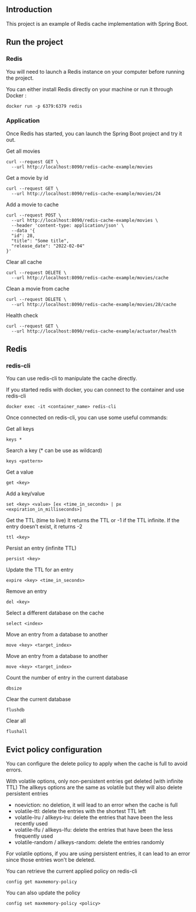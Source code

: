 ## Introduction
This project is an example of Redis cache implementation with Spring Boot.

## Run the project
### Redis
You will need to launch a Redis instance on your computer before running the project.

You can either install Redis directly on your machine or run it through Docker :
```
docker run -p 6379:6379 redis
```

### Application
Once Redis has started, you can launch the Spring Boot project and try it out.

Get all movies
```
curl --request GET \
  --url http://localhost:8090/redis-cache-example/movies
```

Get a movie by id
```
curl --request GET \
  --url http://localhost:8090/redis-cache-example/movies/24
```

Add a movie to cache
```
curl --request POST \
  --url http://localhost:8090/redis-cache-example/movies \
  --header 'content-type: application/json' \
  --data '{
  "id": 28,
  "title": "Some title",
  "release_date": "2022-02-04"
}'
```

Clear all cache
```
curl --request DELETE \
  --url http://localhost:8090/redis-cache-example/movies/cache
```

Clean a movie from cache
```
curl --request DELETE \
  --url http://localhost:8090/redis-cache-example/movies/28/cache
```

Health check
```
curl --request GET \
  --url http://localhost:8090/redis-cache-example/actuator/health
```

## Redis
### redis-cli
You can use redis-cli to manipulate the cache directly.

If you started redis with docker, you can connect to the container and use redis-cli
```
docker exec -it <container_name> redis-cli
```

Once connected on redis-cli, you can use some useful commands:

Get all keys
```
keys *
```

Search a key (* can be use as wildcard)
```
keys <pattern>
```

Get a value
```
get <key>
```

Add a key/value
```
set <key> <value> [ex <time_in_seconds> | px <expiration_in_milliseconds>]
```

Get the TTL (time to live)
It returns the TTL or -1 if the TTL infinite.
If the entry doesn't exist, it returns -2
```
ttl <key>
```

Persist an entry (infinite TTL)
```
persist <key>
```

Update the TTL for an entry
```
expire <key> <time_in_seconds>
```

Remove an entry
```
del <key>
```

Select a different database on the cache
```
select <index>
```

Move an entry from a database to another
```
move <key> <target_index>
```

Move an entry from a database to another
```
move <key> <target_index>
```

Count the number of entry in the current database
```
dbsize
```

Clear the current database
```
flushdb
```

Clear all
```
flushall
```

## Evict policy configuration
You can configure the delete policy to apply when the cache is full to avoid errors.

With volatile options, only non-persistent entries get deleted (with infinite TTL)
The allkeys options are the same as volatile but they will also delete persistent entries
- noeviction: no deletion, it will lead to an error when the cache is full
- volatile-ttl: delete the entries with the shortest TTL left
- volatile-lru / allkeys-lru: delete the entries that have been the less recently used
- volatile-lfu / allkeys-lfu: delete the entries that have been the less frequently used
- volatile-random / allkeys-random: delete the entries randomly

For volatile options, if you are using persistent entries, it can lead to an error since those entries won't be deleted.

You can retrieve the current applied policy on redis-cli
```
config get maxmemory-policy
```

You can also update the policy
```
config set maxmemory-policy <policy>
```
